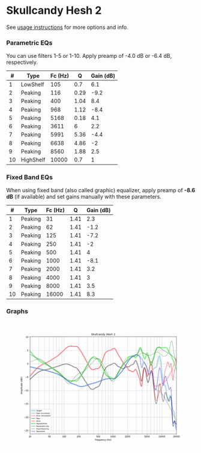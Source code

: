 # Skullcandy Hesh 2
See [usage instructions](https://github.com/jaakkopasanen/AutoEq#usage) for more options and info.

### Parametric EQs
You can use filters 1-5 or 1-10. Apply preamp of -4.0 dB or -6.4 dB, respectively.

|   # | Type      |   Fc (Hz) |    Q |   Gain (dB) |
|-----|-----------|-----------|------|-------------|
|   1 | LowShelf  |       105 | 0.7  |         6.1 |
|   2 | Peaking   |       116 | 0.29 |        -9.2 |
|   3 | Peaking   |       400 | 1.04 |         8.4 |
|   4 | Peaking   |       968 | 1.12 |        -8.4 |
|   5 | Peaking   |      5168 | 0.18 |         4.1 |
|   6 | Peaking   |      3611 | 6    |         2.2 |
|   7 | Peaking   |      5991 | 5.36 |        -4.4 |
|   8 | Peaking   |      6638 | 4.86 |        -2   |
|   9 | Peaking   |      8560 | 1.88 |         2.5 |
|  10 | HighShelf |     10000 | 0.7  |         1   |

### Fixed Band EQs
When using fixed band (also called graphic) equalizer, apply preamp of **-8.6 dB** (if available) and set gains manually with these parameters.

|   # | Type    |   Fc (Hz) |    Q |   Gain (dB) |
|-----|---------|-----------|------|-------------|
|   1 | Peaking |        31 | 1.41 |         2.3 |
|   2 | Peaking |        62 | 1.41 |        -1.2 |
|   3 | Peaking |       125 | 1.41 |        -7.2 |
|   4 | Peaking |       250 | 1.41 |        -2   |
|   5 | Peaking |       500 | 1.41 |         4   |
|   6 | Peaking |      1000 | 1.41 |        -8.1 |
|   7 | Peaking |      2000 | 1.41 |         3.2 |
|   8 | Peaking |      4000 | 1.41 |         3   |
|   9 | Peaking |      8000 | 1.41 |         3.5 |
|  10 | Peaking |     16000 | 1.41 |         8.3 |

### Graphs
![](./Skullcandy%20Hesh%202.png)
